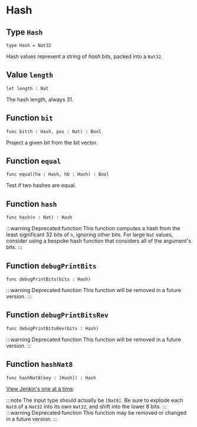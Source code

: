 # Hash

## Type `Hash`
``` motoko no-repl
type Hash = Nat32
```

Hash values represent a string of _hash bits_, packed into a `Nat32`.

## Value `length`
``` motoko no-repl
let length : Nat
```

The hash length, always 31.

## Function `bit`
``` motoko no-repl
func bit(h : Hash, pos : Nat) : Bool
```

Project a given bit from the bit vector.

## Function `equal`
``` motoko no-repl
func equal(ha : Hash, hb : Hash) : Bool
```

Test if two hashes are equal.

## Function `hash`
``` motoko no-repl
func hash(n : Nat) : Hash
```

:::warning Deprecated function
This function computes a hash from the least significant 32 bits of `n`, ignoring other bits.
For large `Nat` values, consider using a bespoke hash function that considers all of the argument's bits.
:::

## Function `debugPrintBits`
``` motoko no-repl
func debugPrintBits(bits : Hash)
```

:::warning Deprecated function
This function will be removed in a future version.
:::

## Function `debugPrintBitsRev`
``` motoko no-repl
func debugPrintBitsRev(bits : Hash)
```

:::warning Deprecated function
This function will be removed in a future version.
:::

## Function `hashNat8`
``` motoko no-repl
func hashNat8(key : [Hash]) : Hash
```

[View Jenkin's one at a time](https://en.wikipedia.org/wiki/Jenkins_hash_function#one_at_a_time).

:::note
The input type should actually be `[Nat8]`.
Be sure to explode each `Nat8` of a `Nat32` into its own `Nat32`, and shift into the lower 8 bits.
:::
:::warning Deprecated function
This function may be removed or changed in a future version.
:::
